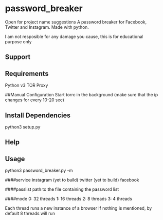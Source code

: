 # password_breaker
Open for project name suggestions
A password breaker for Facebook, Twitter and Instagram. Made with python.

I am not resposible for any damage you cause, this is for educational purpose only

## Support

## Requirements
Python v3
TOR Proxy 

##Manual Configuration
Start torrc in the background (make sure that the ip changes for every 10-20 sec)

## Install Dependencies
python3 setup.py

## Help

## Usage
python3 password_breaker.py <service> <username> <passlist> -m <mode>

####service
instagram (yet to build)
twitter (yet to build)
facebook

####passlist
path to the file containing the password list

####mode
0: 32 threads
1: 16 threads
2: 8 threads
3: 4 threads

Each thread runs a new instance of a browser
If nothing is mentioned, by default 8 threads will run


